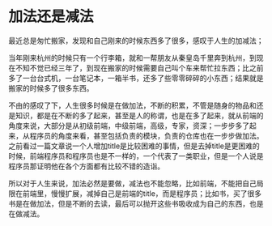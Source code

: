 # 加法还是减法

最近总是匆忙搬家，发现和自己刚来的时候东西多了很多，感叹于人生的加减法；

当年刚来杭州的时候只有一个行李箱，就和一帮朋友从秦皇岛千里奔到杭州，到现在不知不觉已经三年了，到现在搬家的时候需要自己叫个车来帮忙拉东西；比之前多了一台台式机，一台笔记本，一箱半书，还多了些零零碎碎的小东西；结果就是搬家的时候多了很多东西。

不由的感叹了下，人生很多时候是在做加法，不断的积累，不管是随身的物品和还是知识，都是在不断的多了起来，甚至是人的称谓，也是在多了起来，就从前端的角度来说，大部分是从初级前端，中级前端，高级，专家，资深；一步步多了起来，从程序员的角度来看，甚至包括负责的模块，负责的仓库也在一步步做加法。之前看过一篇文章说一个人增加title是比较困难的事情，但是去掉title是更困难的时候，前端程序员和程序员也是不一样的，一个代表了一类职业，但是一个人说是程序员那证明他在各个方面都有比较不错的造诣。

所以对于人生来说，加法必然是要做，减法也不能忽略，比如前端，不能把自己局限在前端里，慢慢扩展，减掉自己是前端的title，而是程序员；比如书，买了很多书是在做加法，但是不断的去读，最后可以抛开这些书吸收成为自己的东西，也是在做减法。
